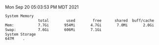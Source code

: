 Mon Sep 20 05:03:53 PM MDT 2021
```bash
System Memory
               total        used        free      shared  buff/cache   available
Mem:           7.7Gi       954Mi       4.7Gi       7.0Mi       2.0Gi       6.4Gi
Swap:          7.6Gi       606Mi       7.1Gi
System Storage
647M	.
```
